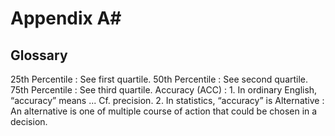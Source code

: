 # Appendix A#

## Glossary ##

25th Percentile
:   See first quartile. 
50th Percentile
:   See second quartile.
75th Percentile
:   See third quartile.
Accuracy (ACC)
:   1. In ordinary English, “accuracy” means ... Cf. precision. 2. In statistics, “accuracy” is 
Alternative
:   An alternative is one of multiple course of action that could be chosen in a decision. 